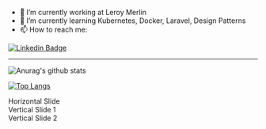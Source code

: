 - 🔭 I’m currently working at Leroy Merlin
- 🌱 I’m currently learning Kubernetes, Docker, Laravel, Design Patterns
- 📫 How to reach me: 
<a target="_blank" href="https://linkedin.com/in/sidbelbase/">
  <img src="https://img.shields.io/badge/-henrique-blue?style=for-the-badge&logo=Linkedin&logoColor=white&link=https://linkedin.com/in/hborges9294/" alt="Linkedin Badge"/>
</a>

---
![Anurag's github stats](https://github-readme-stats.vercel.app/api?username=henrique221&show_icons=true&theme=blue-green)

[![Top Langs](https://github-readme-stats.vercel.app/api/top-langs/?username=henrique221&layout=compact&theme=blue-green)](https://github.com/anuraghazra/github-readme-stats)

<section>Horizontal Slide</section>
<section>
  <section>Vertical Slide 1</section>
  <section>Vertical Slide 2</section>
</section>
